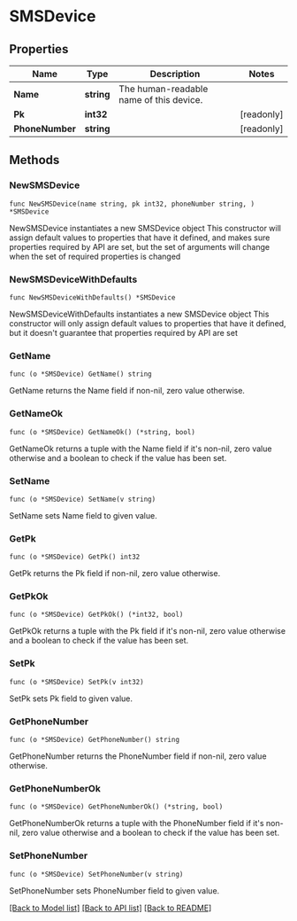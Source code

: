# SMSDevice

## Properties

Name | Type | Description | Notes
------------ | ------------- | ------------- | -------------
**Name** | **string** | The human-readable name of this device. | 
**Pk** | **int32** |  | [readonly] 
**PhoneNumber** | **string** |  | [readonly] 

## Methods

### NewSMSDevice

`func NewSMSDevice(name string, pk int32, phoneNumber string, ) *SMSDevice`

NewSMSDevice instantiates a new SMSDevice object
This constructor will assign default values to properties that have it defined,
and makes sure properties required by API are set, but the set of arguments
will change when the set of required properties is changed

### NewSMSDeviceWithDefaults

`func NewSMSDeviceWithDefaults() *SMSDevice`

NewSMSDeviceWithDefaults instantiates a new SMSDevice object
This constructor will only assign default values to properties that have it defined,
but it doesn't guarantee that properties required by API are set

### GetName

`func (o *SMSDevice) GetName() string`

GetName returns the Name field if non-nil, zero value otherwise.

### GetNameOk

`func (o *SMSDevice) GetNameOk() (*string, bool)`

GetNameOk returns a tuple with the Name field if it's non-nil, zero value otherwise
and a boolean to check if the value has been set.

### SetName

`func (o *SMSDevice) SetName(v string)`

SetName sets Name field to given value.


### GetPk

`func (o *SMSDevice) GetPk() int32`

GetPk returns the Pk field if non-nil, zero value otherwise.

### GetPkOk

`func (o *SMSDevice) GetPkOk() (*int32, bool)`

GetPkOk returns a tuple with the Pk field if it's non-nil, zero value otherwise
and a boolean to check if the value has been set.

### SetPk

`func (o *SMSDevice) SetPk(v int32)`

SetPk sets Pk field to given value.


### GetPhoneNumber

`func (o *SMSDevice) GetPhoneNumber() string`

GetPhoneNumber returns the PhoneNumber field if non-nil, zero value otherwise.

### GetPhoneNumberOk

`func (o *SMSDevice) GetPhoneNumberOk() (*string, bool)`

GetPhoneNumberOk returns a tuple with the PhoneNumber field if it's non-nil, zero value otherwise
and a boolean to check if the value has been set.

### SetPhoneNumber

`func (o *SMSDevice) SetPhoneNumber(v string)`

SetPhoneNumber sets PhoneNumber field to given value.



[[Back to Model list]](../README.md#documentation-for-models) [[Back to API list]](../README.md#documentation-for-api-endpoints) [[Back to README]](../README.md)



